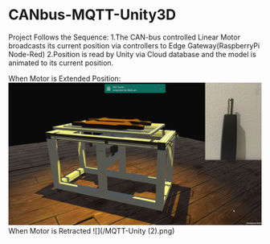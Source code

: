 # CANbus-MQTT-Unity3D
Project Follows the Sequence:
1.The CAN-bus controlled Linear Motor broadcasts its current position via controllers to Edge Gateway(RaspberryPi Node-Red)
2.Position is read by Unity via Cloud database and the model is animated to its current position.

When Motor is Extended Position:
![](/MQTT-Unity.png)
When Motor is Retracted
![](/MQTT-Unity (2).png)
